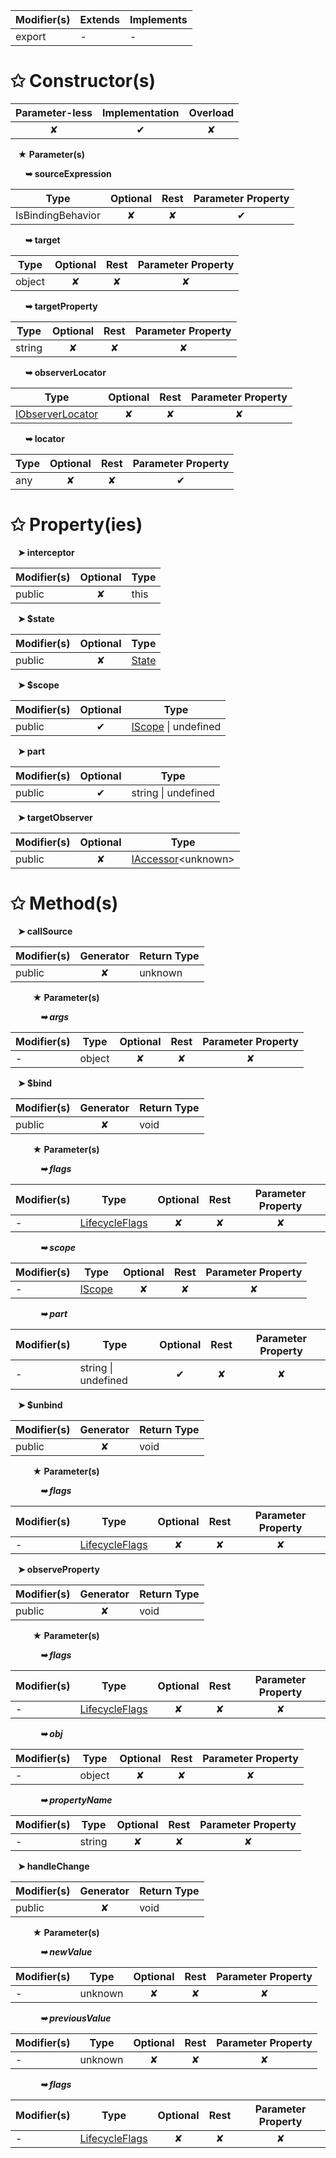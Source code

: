 | Modifier(s)                            | Extends                      | Implements                                    |
|----------------------------------------|------------------------------|-----------------------------------------------|
| export | - | - |

# &#10025; Constructor(s)

| Parameter-less                         | Implementation                          | Overload                          |
|:--------------------------------------:|:---------------------------------------:|:---------------------------------:|
| ✘ | ✔ | ✘ |

&nbsp;&nbsp; **&#9733; Parameter(s)**

&nbsp;&nbsp;&nbsp;&nbsp;&nbsp; **&#10149; sourceExpression**

| Type                        | Optional                           | Rest                          | Parameter Property                          |
|-----------------------------|:----------------------------------:|:-----------------------------:|:-------------------------------------------:|
| IsBindingBehavior | ✘  | ✘ | ✔ |

&nbsp;&nbsp;&nbsp;&nbsp;&nbsp; **&#10149; target**

| Type                        | Optional                           | Rest                          | Parameter Property                          |
|-----------------------------|:----------------------------------:|:-----------------------------:|:-------------------------------------------:|
| object | ✘  | ✘ | ✘ |

&nbsp;&nbsp;&nbsp;&nbsp;&nbsp; **&#10149; targetProperty**

| Type                        | Optional                           | Rest                          | Parameter Property                          |
|-----------------------------|:----------------------------------:|:-----------------------------:|:-------------------------------------------:|
| string | ✘  | ✘ | ✘ |

&nbsp;&nbsp;&nbsp;&nbsp;&nbsp; **&#10149; observerLocator**

| Type                        | Optional                           | Rest                          | Parameter Property                          |
|-----------------------------|:----------------------------------:|:-----------------------------:|:-------------------------------------------:|
| [IObserverLocator](/runtime/observation/interface/observer-locator/iobserverlocator.md) | ✘  | ✘ | ✘ |

&nbsp;&nbsp;&nbsp;&nbsp;&nbsp; **&#10149; locator**

| Type                        | Optional                           | Rest                          | Parameter Property                          |
|-----------------------------|:----------------------------------:|:-----------------------------:|:-------------------------------------------:|
| any | ✘  | ✘ | ✔ |

# &#10025; Property(ies)

&nbsp;&nbsp; **&#10148; interceptor**

| Modifier(s)                               | Optional                           | Type                         |
|-------------------------------------------|:----------------------------------:|------------------------------|
| public | ✘ | this |

&nbsp;&nbsp; **&#10148; $state**

| Modifier(s)                               | Optional                           | Type                         |
|-------------------------------------------|:----------------------------------:|------------------------------|
| public | ✘ | [State](/runtime/enum/flags/state.md) |

&nbsp;&nbsp; **&#10148; $scope**

| Modifier(s)                               | Optional                           | Type                         |
|-------------------------------------------|:----------------------------------:|------------------------------|
| public | ✔ | [IScope](/runtime/interface/observation/iscope.md) &#124; undefined |

&nbsp;&nbsp; **&#10148; part**

| Modifier(s)                               | Optional                           | Type                         |
|-------------------------------------------|:----------------------------------:|------------------------------|
| public | ✔ | string &#124; undefined |

&nbsp;&nbsp; **&#10148; targetObserver**

| Modifier(s)                               | Optional                           | Type                         |
|-------------------------------------------|:----------------------------------:|------------------------------|
| public | ✘ | [IAccessor](/runtime/interface/observation/iaccessor.md)&lt;unknown&gt; |

# &#10025; Method(s)

&nbsp;&nbsp; **&#10148; callSource**

| Modifier(s)                              | Generator                          | Return Type                       |
|------------------------------------------|:----------------------------------:|-----------------------------------|
| public | ✘ | unknown |

&nbsp;&nbsp;&nbsp;&nbsp;&nbsp;&nbsp;&nbsp;&nbsp; **&#9733; Parameter(s)**

&nbsp;&nbsp;&nbsp;&nbsp;&nbsp;&nbsp;&nbsp;&nbsp;&nbsp;&nbsp;&nbsp; _**&#10149; args**_

| Modifier(s)                              | Type                        | Optional                           | Rest                          | Parameter Property                          |
|------------------------------------------|-----------------------------|:----------------------------------:|:-----------------------------:|:-------------------------------------------:|
| - | object | ✘  | ✘ | ✘ |

&nbsp;&nbsp; **&#10148; $bind**

| Modifier(s)                              | Generator                          | Return Type                       |
|------------------------------------------|:----------------------------------:|-----------------------------------|
| public | ✘ | void |

&nbsp;&nbsp;&nbsp;&nbsp;&nbsp;&nbsp;&nbsp;&nbsp; **&#9733; Parameter(s)**

&nbsp;&nbsp;&nbsp;&nbsp;&nbsp;&nbsp;&nbsp;&nbsp;&nbsp;&nbsp;&nbsp; _**&#10149; flags**_

| Modifier(s)                              | Type                        | Optional                           | Rest                          | Parameter Property                          |
|------------------------------------------|-----------------------------|:----------------------------------:|:-----------------------------:|:-------------------------------------------:|
| - | [LifecycleFlags](/runtime/enum/flags/lifecycleflags.md) | ✘  | ✘ | ✘ |

&nbsp;&nbsp;&nbsp;&nbsp;&nbsp;&nbsp;&nbsp;&nbsp;&nbsp;&nbsp;&nbsp; _**&#10149; scope**_

| Modifier(s)                              | Type                        | Optional                           | Rest                          | Parameter Property                          |
|------------------------------------------|-----------------------------|:----------------------------------:|:-----------------------------:|:-------------------------------------------:|
| - | [IScope](/runtime/interface/observation/iscope.md) | ✘  | ✘ | ✘ |

&nbsp;&nbsp;&nbsp;&nbsp;&nbsp;&nbsp;&nbsp;&nbsp;&nbsp;&nbsp;&nbsp; _**&#10149; part**_

| Modifier(s)                              | Type                        | Optional                           | Rest                          | Parameter Property                          |
|------------------------------------------|-----------------------------|:----------------------------------:|:-----------------------------:|:-------------------------------------------:|
| - | string &#124; undefined | ✔  | ✘ | ✘ |

&nbsp;&nbsp; **&#10148; $unbind**

| Modifier(s)                              | Generator                          | Return Type                       |
|------------------------------------------|:----------------------------------:|-----------------------------------|
| public | ✘ | void |

&nbsp;&nbsp;&nbsp;&nbsp;&nbsp;&nbsp;&nbsp;&nbsp; **&#9733; Parameter(s)**

&nbsp;&nbsp;&nbsp;&nbsp;&nbsp;&nbsp;&nbsp;&nbsp;&nbsp;&nbsp;&nbsp; _**&#10149; flags**_

| Modifier(s)                              | Type                        | Optional                           | Rest                          | Parameter Property                          |
|------------------------------------------|-----------------------------|:----------------------------------:|:-----------------------------:|:-------------------------------------------:|
| - | [LifecycleFlags](/runtime/enum/flags/lifecycleflags.md) | ✘  | ✘ | ✘ |

&nbsp;&nbsp; **&#10148; observeProperty**

| Modifier(s)                              | Generator                          | Return Type                       |
|------------------------------------------|:----------------------------------:|-----------------------------------|
| public | ✘ | void |

&nbsp;&nbsp;&nbsp;&nbsp;&nbsp;&nbsp;&nbsp;&nbsp; **&#9733; Parameter(s)**

&nbsp;&nbsp;&nbsp;&nbsp;&nbsp;&nbsp;&nbsp;&nbsp;&nbsp;&nbsp;&nbsp; _**&#10149; flags**_

| Modifier(s)                              | Type                        | Optional                           | Rest                          | Parameter Property                          |
|------------------------------------------|-----------------------------|:----------------------------------:|:-----------------------------:|:-------------------------------------------:|
| - | [LifecycleFlags](/runtime/enum/flags/lifecycleflags.md) | ✘  | ✘ | ✘ |

&nbsp;&nbsp;&nbsp;&nbsp;&nbsp;&nbsp;&nbsp;&nbsp;&nbsp;&nbsp;&nbsp; _**&#10149; obj**_

| Modifier(s)                              | Type                        | Optional                           | Rest                          | Parameter Property                          |
|------------------------------------------|-----------------------------|:----------------------------------:|:-----------------------------:|:-------------------------------------------:|
| - | object | ✘  | ✘ | ✘ |

&nbsp;&nbsp;&nbsp;&nbsp;&nbsp;&nbsp;&nbsp;&nbsp;&nbsp;&nbsp;&nbsp; _**&#10149; propertyName**_

| Modifier(s)                              | Type                        | Optional                           | Rest                          | Parameter Property                          |
|------------------------------------------|-----------------------------|:----------------------------------:|:-----------------------------:|:-------------------------------------------:|
| - | string | ✘  | ✘ | ✘ |

&nbsp;&nbsp; **&#10148; handleChange**

| Modifier(s)                              | Generator                          | Return Type                       |
|------------------------------------------|:----------------------------------:|-----------------------------------|
| public | ✘ | void |

&nbsp;&nbsp;&nbsp;&nbsp;&nbsp;&nbsp;&nbsp;&nbsp; **&#9733; Parameter(s)**

&nbsp;&nbsp;&nbsp;&nbsp;&nbsp;&nbsp;&nbsp;&nbsp;&nbsp;&nbsp;&nbsp; _**&#10149; newValue**_

| Modifier(s)                              | Type                        | Optional                           | Rest                          | Parameter Property                          |
|------------------------------------------|-----------------------------|:----------------------------------:|:-----------------------------:|:-------------------------------------------:|
| - | unknown | ✘  | ✘ | ✘ |

&nbsp;&nbsp;&nbsp;&nbsp;&nbsp;&nbsp;&nbsp;&nbsp;&nbsp;&nbsp;&nbsp; _**&#10149; previousValue**_

| Modifier(s)                              | Type                        | Optional                           | Rest                          | Parameter Property                          |
|------------------------------------------|-----------------------------|:----------------------------------:|:-----------------------------:|:-------------------------------------------:|
| - | unknown | ✘  | ✘ | ✘ |

&nbsp;&nbsp;&nbsp;&nbsp;&nbsp;&nbsp;&nbsp;&nbsp;&nbsp;&nbsp;&nbsp; _**&#10149; flags**_

| Modifier(s)                              | Type                        | Optional                           | Rest                          | Parameter Property                          |
|------------------------------------------|-----------------------------|:----------------------------------:|:-----------------------------:|:-------------------------------------------:|
| - | [LifecycleFlags](/runtime/enum/flags/lifecycleflags.md) | ✘  | ✘ | ✘ |